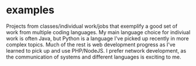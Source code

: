 # examples
Projects from classes/individual work/jobs that exemplify a good set of work from multiple coding languages. My main language choice for indiviual work is often Java, but Python is a language I've picked up recently in more complex topics. Much of the rest is web development progress as I've learned to pick up and use PHP/NodeJS. I prefer network development, as the communication of systems and different languages is exciting to me.
